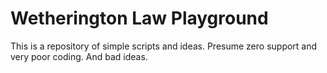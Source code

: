 # Wetherington Law Playground
This is a repository of simple scripts and ideas.  Presume zero support and very poor coding.  And bad ideas.  
